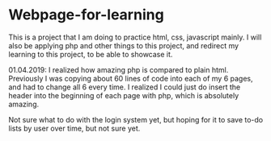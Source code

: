 # Webpage-for-learning
This is a project that I am doing to practice html, css, javascript mainly. I will also be applying php and other things to this project, and redirect my learning to this project, to be able to showcase it.

01.04.2019: I realized how amazing php is compared to plain html. Previously I was copying about 60 lines of code into each of my 6 pages, and had to change all 6 every time. I realized I could just do insert the header into the beginning of each page with php, which is absolutely amazing.

Not sure what to do with the login system yet, but hoping for it to save to-do lists by user over time, but not sure yet.

